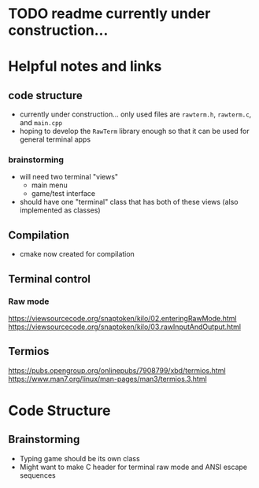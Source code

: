 # TODO readme currently under construction...

# Helpful notes and links

## code structure
* currently under construction... only used files are `rawterm.h`, `rawterm.c`, and `main.cpp`
* hoping to develop the `RawTerm` library enough so that it can be used for general terminal apps

### brainstorming
* will need two terminal "views"
    * main menu
    * game/test interface
* should have one "terminal" class that has both of these views (also implemented as classes)


## Compilation
* cmake now created for compilation
## Terminal control

### Raw mode
https://viewsourcecode.org/snaptoken/kilo/02.enteringRawMode.html
https://viewsourcecode.org/snaptoken/kilo/03.rawInputAndOutput.html

## Termios
https://pubs.opengroup.org/onlinepubs/7908799/xbd/termios.html
https://www.man7.org/linux/man-pages/man3/termios.3.html

# Code Structure
## Brainstorming
* Typing game should be its own class
* Might want to make C header for terminal raw mode and ANSI escape sequences
